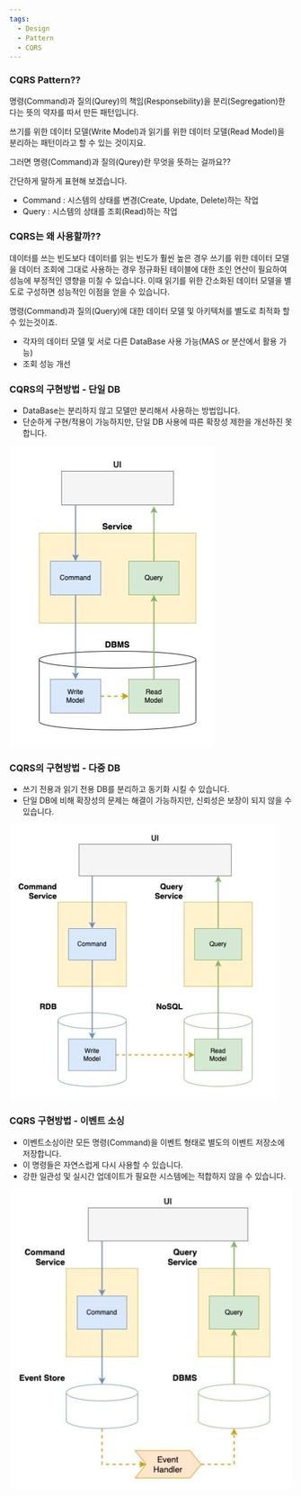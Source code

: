 ```yaml
---
tags:
  - Design
  - Pattern
  - CQRS
---
```

### CQRS Pattern??
명령(Command)과 질의(Qurey)의 책임(Responsebility)을 분리(Segregation)한다는 뜻의 약자를 따서 만든 패턴입니다.

쓰기를 위한 데이터 모델(Write Model)과 읽기를 위한 데이터 모델(Read Model)을 분리하는 패턴이라고 할 수 있는 것이지요.

그러면 명령(Command)과 질의(Qurey)란 무엇을 뜻하는 걸까요??

간단하게 말하게 표현해 보겠습니다.
* Command : 시스템의 상태를 변경(Create, Update, Delete)하는 작업
* Query : 시스템의 상태를 조회(Read)하는 작업

### CQRS는 왜 사용할까??
데이터를 쓰는 빈도보다 데이터를 읽는 빈도가 훨씬 높은 경우 쓰기를 위한 데이터 모델을 데이터 조회에 그대로 사용하는 경우 정규화된 테이블에 대한 조인 연산이 필요하여 성능에 부정적인 영향을 미칠 수 있습니다.
이때 읽기를 위한 간소화된 데이터 모델을 별도로 구성하면 성능적인 이점을 얻을 수 있습니다.

명령(Command)과 질의(Query)에 대한 데이터 모델 및 아키텍처를 별도로 최적화 할 수 있는것이죠.
* 각자의 데이터 모델 및 서로 다른 DataBase 사용 가능(MAS or 분산에서 활용 가능)
* 조회 성능 개선

### CQRS의 구현방법 - 단일 DB
* DataBase는 분리하지 않고 모델만 분리해서 사용하는 방법입니다.
* 단순하게 구현/적용이 가능하지만, 단일 DB 사용에 따른 확장성 제한을 개선하진 못합니다.
  
![R1280x0.png](https://github.com/SubiYoon/SubiYoon.github.io/blob/main/Attached%20File/R1280x0.png?raw=true)

### CQRS의 구현방법 - 다중 DB
* 쓰기 전용과 읽기 전용 DB를 분리하고 동기화 시킬 수 있습니다.
* 단일 DB에 비해 확장성의 문제는 해결이 가능하지만, 신뢰성은 보장이 되지 않을 수 있습니다.
  
![R1280x0-2.png](https://github.com/SubiYoon/SubiYoon.github.io/blob/main/Attached%20File/R1280x0-2.png?raw=true)

### CQRS 구현방법 - 이벤트 소싱
* 이벤트소싱이란 모든 명령(Command)을 이벤트 형태로 별도의 이벤트 저장소에 저장합니다.
* 이 명령들은 자연스럽게 다시 사용할 수 있습니다.
* 강한 일관성 및 실시간 업데이트가 필요한 시스템에는 적합하지 않을 수 있습니다.

![R1280x0-3.png](https://github.com/SubiYoon/SubiYoon.github.io/blob/main/Attached%20File/R1280x0-3.png?raw=true)
